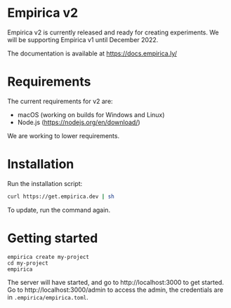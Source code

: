 # Empirica v2

Empirica v2 is currently released and ready for creating experiments.
We will be supporting Empirica v1 until December 2022.

The documentation is available at https://docs.empirica.ly/

# Requirements

The current requirements for v2 are:

- macOS (working on builds for Windows and Linux)
- Node.js (https://nodejs.org/en/download/)

We are working to lower requirements.

# Installation

Run the installation script:

```sh
curl https://get.empirica.dev | sh
```

To update, run the command again.

# Getting started

```
empirica create my-project
cd my-project
empirica
```

The server will have started, and go to http://localhost:3000 to get started. Go
to http://localhost:3000/admin to access the admin, the credentials are in
`.empirica/empirica.toml`.
